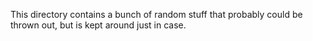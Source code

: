 This directory contains a bunch of random stuff that probably could be thrown out, but is kept around just in case.
